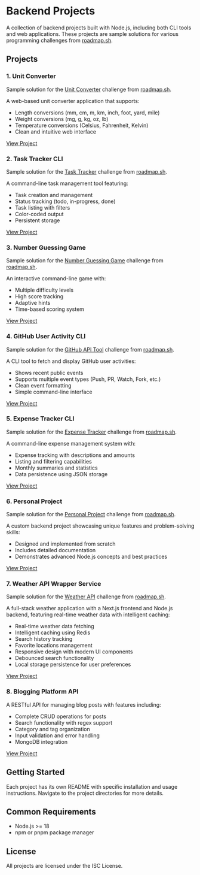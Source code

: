 # Backend Projects

A collection of backend projects built with Node.js, including both CLI tools and web applications. These projects are sample solutions for various programming challenges from [roadmap.sh](https://roadmap.sh/).

## Projects

### 1. Unit Converter

Sample solution for the [Unit Converter](https://roadmap.sh/projects/unit-converter) challenge from [roadmap.sh](https://roadmap.sh/).

A web-based unit converter application that supports:

- Length conversions (mm, cm, m, km, inch, foot, yard, mile)
- Weight conversions (mg, g, kg, oz, lb)
- Temperature conversions (Celsius, Fahrenheit, Kelvin)
- Clean and intuitive web interface

[View Project](./unit-converter)

### 2. Task Tracker CLI

Sample solution for the [Task Tracker](https://roadmap.sh/projects/task-tracker) challenge from [roadmap.sh](https://roadmap.sh/).

A command-line task management tool featuring:

- Task creation and management
- Status tracking (todo, in-progress, done)
- Task listing with filters
- Color-coded output
- Persistent storage

[View Project](./task-tracker-cli)

### 3. Number Guessing Game

Sample solution for the [Number Guessing Game](https://roadmap.sh/projects/number-guessing-game) challenge from [roadmap.sh](https://roadmap.sh/).

An interactive command-line game with:

- Multiple difficulty levels
- High score tracking
- Adaptive hints
- Time-based scoring system

[View Project](./number-guessing-game)

### 4. GitHub User Activity CLI

Sample solution for the [GitHub API Tool](https://roadmap.sh/projects/github-api-tool) challenge from [roadmap.sh](https://roadmap.sh/).

A CLI tool to fetch and display GitHub user activities:

- Shows recent public events
- Supports multiple event types (Push, PR, Watch, Fork, etc.)
- Clean event formatting
- Simple command-line interface

[View Project](./github-user-activity)

### 5. Expense Tracker CLI

Sample solution for the [Expense Tracker](https://roadmap.sh/projects/expense-tracker) challenge from [roadmap.sh](https://roadmap.sh/).

A command-line expense management system with:

- Expense tracking with descriptions and amounts
- Listing and filtering capabilities
- Monthly summaries and statistics
- Data persistence using JSON storage

[View Project](./expense-tracker)

### 6. Personal Project

Sample solution for the [Personal Project](https://roadmap.sh/projects/personal-blog) challenge from [roadmap.sh](https://roadmap.sh/).

A custom backend project showcasing unique features and problem-solving skills:

- Designed and implemented from scratch
- Includes detailed documentation
- Demonstrates advanced Node.js concepts and best practices

[View Project](./personal-project)

### 7. Weather API Wrapper Service

Sample solution for the [Weather API](https://roadmap.sh/projects/weather-api-wrapper-service) challenge from [roadmap.sh](https://roadmap.sh/).

A full-stack weather application with a Next.js frontend and Node.js backend, featuring real-time weather data with intelligent caching:

- Real-time weather data fetching
- Intelligent caching using Redis
- Search history tracking
- Favorite locations management
- Responsive design with modern UI components
- Debounced search functionality
- Local storage persistence for user preferences

[View Project](./weather-api-wrapper-service)

### 8. Blogging Platform API

A RESTful API for managing blog posts with features including:

- Complete CRUD operations for posts
- Search functionality with regex support
- Category and tag organization
- Input validation and error handling
- MongoDB integration

[View Project](./blogging-platform-api)

## Getting Started

Each project has its own README with specific installation and usage instructions. Navigate to the project directories for more details.

## Common Requirements

- Node.js >= 18
- npm or pnpm package manager

## License

All projects are licensed under the ISC License.
